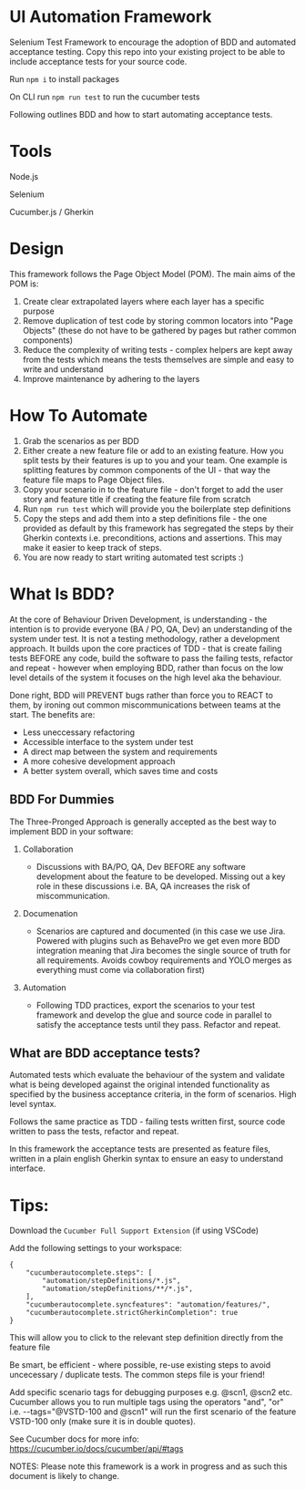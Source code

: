 
# UI Automation Framework

Selenium Test Framework to encourage the adoption of BDD and automated acceptance testing. Copy this repo into your existing project to be able to include acceptance tests for your source code.

Run `npm i` to install packages

On CLI run `npm run test` to run the cucumber tests

Following outlines BDD and how to start automating acceptance tests.

# Tools

Node.js

Selenium

Cucumber.js / Gherkin

# Design

This framework follows the Page Object Model (POM). The main aims of the POM is:

1) Create clear extrapolated layers where each layer has a specific purpose
2) Remove duplication of test code by storing common locators into "Page Objects" (these do not have to be gathered by pages but rather common components)
3) Reduce the complexity of writing tests - complex helpers are kept away from the tests which means the tests themselves are simple and easy to write and understand
4) Improve maintenance by adhering to the layers

# How To Automate

1) Grab the scenarios as per BDD
2) Either create a new feature file or add to an existing feature. How you split tests by their features is up to you and your team. One example is splitting features by common components of the UI - that way the feature file maps to Page Object files.
3) Copy your scenario in to the feature file - don't forget to add the user story and feature title if creating the feature file from scratch
4) Run `npm run test` which will provide you the boilerplate step definitions
5) Copy the steps and add them into a step definitions file - the one provided as default by this framework has segregated the steps by their Gherkin contexts i.e. preconditions, actions and assertions. This may make it easier to keep track of steps.
6) You are now ready to start writing automated test scripts :)

# What Is BDD? 

At the core of Behaviour Driven Development, is understanding - the intention is to provide everyone (BA / PO, QA, Dev) an understanding of the system under test. It is not a testing methodology, rather a development approach. It builds upon the core practices of TDD - that is create failing tests BEFORE any code, build the software to pass the failing tests, refactor and repeat - however when employing BDD, rather than focus on the low level details of the system it focuses on the high level aka the behaviour. 

Done right, BDD will PREVENT bugs rather than force you to REACT to them, by ironing out common miscommunications between teams at the start. The benefits are:

- Less uneccessary refactoring
- Accessible interface to the system under test
- A direct map between the system and requirements
- A more cohesive development approach
- A better system overall, which saves time and costs

## BDD For Dummies

The Three-Pronged Approach is generally accepted as the best way to implement BDD in your software:

1) Collaboration
    - Discussions with BA/PO, QA, Dev BEFORE any software development about the feature to be developed. Missing out a key role in these discussions i.e. BA, QA increases the risk of miscommunication.

2) Documenation
    - Scenarios are captured and documented (in this case we use Jira. Powered with plugins such as BehavePro we get even more BDD integration meaning that Jira becomes the single source of truth for all requirements. Avoids cowboy requirements and YOLO merges as everything must come via collaboration first)

3) Automation
    - Following TDD practices, export the scenarios to your test framework and develop the glue and source code in parallel to satisfy the acceptance tests until they pass. Refactor and repeat.

## What are BDD acceptance tests? 

Automated tests which evaluate the behaviour of the system and validate what is being developed against the original intended functionality as specified by the business acceptance criteria, in the form of scenarios. High level syntax.

Follows the same practice as TDD - failing tests written first, source code written to pass the tests, refactor and repeat.

In this framework the acceptance tests are presented as feature files, written in a plain english Gherkin syntax to ensure an easy to understand interface.

# Tips:

Download the `Cucumber Full Support Extension` (if using VSCode)

Add the following settings to your workspace: 

```
{
    "cucumberautocomplete.steps": [
        "automation/stepDefinitions/*.js",
        "automation/stepDefinitions/**/*.js",
    ],
    "cucumberautocomplete.syncfeatures": "automation/features/",
    "cucumberautocomplete.strictGherkinCompletion": true
}
```

This will allow you to click to the relevant step definition directly from the feature file

Be smart, be efficient - where possible, re-use existing steps to avoid uncecessary / duplicate tests. The common steps file is your friend!

Add specific scenario tags for debugging purposes e.g. @scn1, @scn2 etc. Cucumber allows you to run multiple tags using the operators "and", "or" i.e. --tags="@VSTD-100 and @scn1" will run the first scenario of the feature VSTD-100 only (make sure it is in double quotes).

See Cucumber docs for more info: https://cucumber.io/docs/cucumber/api/#tags

NOTES:
Please note this framework is a work in progress and as such this document is likely to change. 
